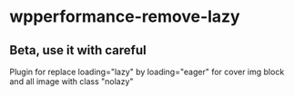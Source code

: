 # wpperformance-remove-lazy

## Beta, use it with careful

Plugin for replace loading="lazy" by loading="eager" for cover img block and all image with class "nolazy"

